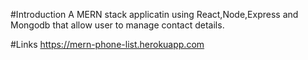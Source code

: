 #Introduction
A MERN stack applicatin using React,Node,Express and Mongodb that allow user to manage contact details.

#Links
https://mern-phone-list.herokuapp.com